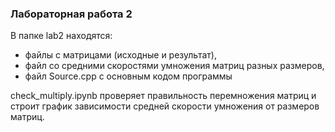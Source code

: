 ### Лабораторная работа 2

В папке lab2 находятся:
 - файлы с матрицами (исходные и результат), 
 - файл со средними скоростями умножения матриц разных размеров,
 - файл Source.cpp с основным кодом программы

check_multiply.ipynb проверяет правильность перемножения матриц и строит график зависимости средней скорости умножения от размеров матриц.
